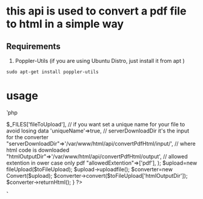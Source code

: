 # this api is used to convert a pdf file to html in a simple way 

## Requirements
1. Poppler-Utils (if you are using Ubuntu Distro, just install it from apt )

`sudo apt-get install poppler-utils`

# usage 
`̀`̀ php
<?php
require_once('class/ConvertFile.class.php');
// if you are using composer, just use this
include '/var/www/html/api/convertPdfHtml/vendor/autoload.php';


if($_SERVER['REQUEST_METHOD'] === 'POST'){

  $toFileUpload=array(
    "file"=>$_FILES['fileToUpload'],
    // if you want set a unique name for your file to avoid losing data
    'uniqueName'=>true,
   // serverDownloadDir it's the input for the converter 
    "serverDownloadDir"=>'/var/www/html/api/convertPdfHtml/input/',
    // where html code is downloaded
    "htmlOutputDir"=>'/var/www/html/api/convertPdfHtml/output',
    // allowed extention in ower case only pdf
   "allowedExtention"=>['pdf'],
  
);
  $upload=new fileUpload($toFileUpload);
  $upload->uploadfile();
  $converter=new Convert($upload);
  $converter->convert($toFileUpload['htmlOutputDir']);
  $converter->returnHtml();
}
?>
`̀`̀ 
